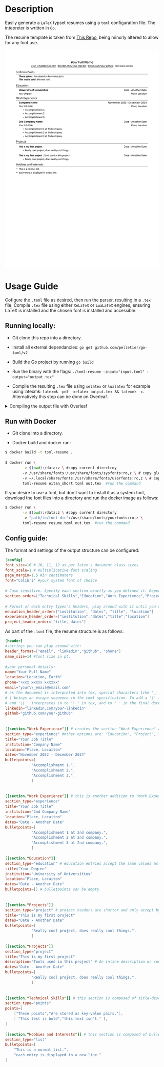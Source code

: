 # Description
Easily generate a `LaTeX` typset resumes using a `toml` configuration file. The intepreter is written in `Go`. 

The resume template is taken from [This Repo](https://github.com/jakegut/resume/), being minorly altered to allow for any font use.

![example](https://github.com/eitanoid/toml-resume/blob/main/examples/examplecv.png)

# Usage Guide

Cofigure the `.toml` file as desired, then run the parser, resulting in a `.tex` file.
Compile `.tex` file using either `XeLaTeX` or `LuaLaTeX` engines, ensuring LaTeX is installed and the chosen font is installed and accessible.

## Running locally:

- Git clone this repo into a directory.

- Install all external dependancies: `go get github.com/pelletier/go-toml/v2`

- Build the Go project by running `go build`

- Run the binary with the flags: `./toml-resume -input="input.toml" -output="output.tex"`

- Compile the resulting `.tex` file using `xelatex` or `lualatex` for example using latexmk: `latexmk -pdf -xelatex output.tex && latexmk -c`.
Alternatively this step can be done on Overleaf.

<details>
  <summary>Compiling the output file with Overleaf</summary>

### Guide:

1. After running the toml interpreter, create a new Overleaf project and upload `preamble.tex` and your `output.tex` files.
2. Upload your desired font files into the Overleaf document (eg. calibri-xyz.tff).
3. Inside the `output.tex` (or whichever name you gave it) document, changed the line:
```tex
\setmainfont[
	...
]{Calibri} % Where Calibri can be any system font name.
```
To
```tex
\setmainfont[
    ...
    BoldFont=calibri-bold.ttf,
    ItalicFont=calibri-italic.ttf,
    BoldItalicFont=calibri-bold-italic.ttf]{calibri-regular.ttf} % each being the path to the corresponding font file in the Overleaf project.
```

4. In the settings menu, change the rendering engine from 'PDFLaTeX' to 'XeLaTeX' or 'LuaLaTeX'.

5. Compile the document to get an output pdf.

</details>

## Run with Docker

- Git clone into a directory.

- Docker build and docker run:

```Bash
$ docker build -t toml-resume .

$ docker run \
        -v $(pwd):/data:z \ #copy current directroy
        -v /usr/share/fonts:/usr/share/fonts/sysfonts:ro,z \ # copy global system fonts
        -v ~/.local/share/fonts:/usr/share/fonts/userfonts:ro,z \ # copy user system fonts
        toml-resume eitan_short.toml out.tex  #run the command
```
If you desire to use a font, but don't want to install it as a system font, download the font files into a directory and run the docker image as follows: 

```Bash
$ docker run \
        -v $(pwd):/data:z \ #copy current directory
        -v "path/to/font-dir":/usr/share/fonts/yourfonts:ro,z \
        toml-resume resume.toml out.tex  #run the command
```


## Config guide:

The format and settings of the output structure can be configured:

```toml
[config]
font_size=10 # 10, 11, 12 as per latex's document class sizes
font_scale=1 # multiplicative font scaling
page_margin=1.5 #in centimeters
font="Calibri" #your system font of choice

# Case sensitive. Specify each section exactly as you defined it. Repeats are allowed.
section_order=["Technical Skills","Education","Work Experience","Projects","Hobbies and Interests"] 

# Format of each entry types's headers, play around with it until you're happy!
education_header_order=["institution", "dates", "title", "location"]
experience_header_order=["institution","dates","title","location"]
project_header_order=["title, dates"]
```

As part of the `.toml` file, the resume structure is as follows:

```toml
[header]
#settings you can play around with:
header_format=["email", "linkedin","github", "phone"]
name_size=14 #font size in pt.

#your personal details:
name="Your Full Name"
location="Location, Earth"
phone="+xxx xxxxx xxxxxx"
email="your\\_email@email.com" 
# as the document is interpreted into tex, special characters like '_' '&' '%' in must be escaped by adding a '\' before them.
# \ beings an escape sequence in the toml specification. To add a '\' into the tex code, we must escape the '\'. That is '\\' interpretes into '\'.
# and '\\_' interpretes in to '\_' in tex, and to '_' in the final document.
linkedin="linkedin.com/your-linkedin"
github="github.com/your-github"


[[section."Work Experience"]] # creates the section "Work Experience" and adds an entry into it.
section_type="experience" #other options are: "Education", "Project", "List", "Points". Not case sensitive.
title="Your Job Title"
institution="Company Name"
location="Place, Locaiton"
dates="November 2022 - December 2024"
bulletpoints=[
			"Accomplishment 1.",
			"Accomplishment 2.",
			"Accomplishment 3.",
			]


[[section."Work Experience"]] # this is another addition to "Work Experience".
section_type="experience"
title="Your Job Title"
institution="2nd Company Name"
location="Place, Locaiton"
dates="Date - Another Date"
bulletpoints=[
			"Accomplishment 1 at 2nd company.",
			"Accomplishment 2 at 2nd company.",
			"Accomplishment 3 at 2nd company.",
			]

[[section."Education"]] 
section_type="education" # education entries accept the same values as experience ones, only differing on the header order set in the config section.
title="Your Degree"
institution="University of Universities"
location="Place, Locaiton"
dates="Date - Another Date"
bulletpoints=[] # bulletpoints can be empty.


[[section."Projects"]] 
section_type="project" # project headers are shorter and only accept by a title and a date.
title="This is my first project"
dates="Date - Another Date"
bulletpoints=[
			"Really cool project, does really cool things.",
			]

[[section."Projects"]] 
section_type="project" 
title="This is my first project"
description="Tools used in this project" # An inline description or summary may be added.
dates="Date - Another Date"
bulletpoints=[
			"Really cool project, does really cool things.",
			]


[[section."Technical Skills"]] # this section is composed of title-description pairs with each point's 'title' being displayed in bold.
section_type="points" 
points=[
    ["These points","Are stored as key-value pairs."],
    [ "This test is bold","this text isn't." ],
]

[[section."Hobbies and Interests"]] # this section is composed of bulletpoints only.
section_type="list"
bulletpoints=[
	"This is a normal list.",
	"each entry is displayed in a new line."
]
```
